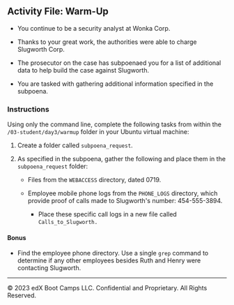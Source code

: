 ## Activity File: Warm-Up

- You continue to be a security analyst at Wonka Corp.

- Thanks to your great work, the authorities were able to charge Slugworth Corp.

- The prosecutor on the case has subpoenaed you for a list of additional data to help build the case against Slugworth.

- You are tasked with gathering additional information specified in the subpoena.

### Instructions

Using only the command line, complete the following tasks from within the `/03-student/day3/warmup` folder in your Ubuntu virtual machine:

 1.  Create a folder called `subpoena_request`. 

2.  As specified in the subpoena, gather the following and place them in the `subpoena_request` folder:

    - Files from the `WEBACCESS` directory, dated 0719.
    
    - Employee mobile phone logs from the `PHONE_LOGS` directory, which provide proof of calls made to Slugworth's number:  454-555-3894.

      - Place these specific call logs in a new file called `Calls_to_Slugworth.`

#### Bonus

  - Find the employee phone directory. Use a single `grep` command to determine if any other employees besides Ruth and Henry were contacting Slugworth. 

---

© 2023 edX Boot Camps LLC. Confidential and Proprietary. All Rights Reserved.
